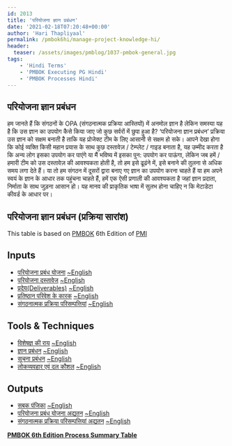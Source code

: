 ```yaml
---
id: 2013   
title: 'परियोजना ज्ञान प्रबंधन'
date: '2021-02-18T07:20:48+00:00'
author: 'Hari Thapliyaal'
permalink: /pmbok6hi/manage-project-knowledge-hi/
header:
  teaser: /assets/images/pmblog/1037-pmbok-general.jpg
tags:
    - 'Hindi Terms'
    - 'PMBOK Executing PG Hindi'
    - 'PMBOK Processes Hindi'
---
```


## परियोजना ज्ञान प्रबंधन

हम जानते हैं कि संगठनों के OPA (संगठनात्मक प्रक्रिया आस्तियों) में अनमोल ज्ञान है लेकिन समस्या यह है कि उस ज्ञान का उपयोग कैसे किया जाए जो कुछ सर्वरों में छुपा हुआ है? ‘परियोजना ज्ञान प्रबंधन’ प्रक्रिया उस ज्ञान को सक्षम बनाती है ताकि यह प्रोजेक्ट टीम के लिए आसानी से सक्षम हो सके। आपने देखा होगा कि कोई व्यक्ति किसी महान प्रयास के साथ कुछ दस्तावेज़ / टेम्प्लेट / गाइड बनाता है, यह उम्मीद करता है कि अन्य लोग इसका उपयोग कर पाएंगे या मैं भविष्य में इसका पुन: उपयोग कर पाऊंगा, लेकिन जब हमें / हमारी टीम को उस दस्तावेज़ की आवश्यकता होती है, तो हम इसे ढूढंने में, इसे बनाने की तुलना से अधिक समय लगा देते हैं। या तो हम संगठन में दूसरों द्वारा बनाए गए ज्ञान का उपयोग करना चाहते हैं या हम अपने स्वयं के ज्ञान के आधार तक पहुंचना चाहते हैं, हमें एक ऐसी प्रणाली की आवश्यकता है जहां ज्ञान प्रदाता, निर्माता के साथ जुड़ना आसान हो। यह मानव की प्राकृतिक भाषा में सुलभ होना चाहिए न कि मेटाडेटा कीवर्ड के आधार पर।

## परियोजना ज्ञान प्रबंधन (प्रक्रिया सारांश)

This table is based on [PMBOK](https://www.pmi.org/pmbok-guide-standards) 6th Edition of [PMI](https://www.pmi.org)

## Inputs

- [परियोजना प्रबंध योजना](/pmbok6hi/project-management-plan-hi) [~English](/pmbok6/Project-Management-Plan)
- [परियोजना दस्तावेज](/pmbok6hi/project-documents-hi) [~English](/pmbok6/Project-Documents)
- [प्रदेय(Deliverables)](/pmbok6hi/deliverables-hi) [~English](/pmbok6/Deliverables)
- [प्रतिष्ठान परिवेश के कारक](/pmbok6hi/enterprise-environmental-factors-hi) [~English](/pmbok6/Enterprise-Environmental-Factors)
- [संगठनात्मक प्रक्रिया परिसम्पत्तियां](/pmbok6hi/organizational-process-assets-hi) [~English](/pmbok6/Organizational-Process-Assets)

## Tools &amp; Techniques

- [विशेषज्ञ की राय](/pmbok6hi/expert-judgement-hi) [~English](/pmbok6/Expert-Judgement)
- [ज्ञान प्रबंधन](/pmbok6hi/knowledge-management-hi) [~English](/pmbok6/Knowledge-Management)
- [सूचना प्रबंधन](/pmbok6hi/information-management-hi) [~English](/pmbok6/Information-Management)
- [लोकव्यवहार एवं दल कौशल](/pmbok6hi/interpersonal-and-team-skills-hi) [~English](/pmbok6/Interpersonal-And-Team-Skills)

## Outputs

- [सबक पंजिका](/pmbok6hi/lessons-learned-register-hi) [~English](/pmbok6/Lessons-Learned-Register)
- [परियोजना प्रबंध योजना अद्यतन](/pmbok6hi/project-management-plan-updates-hi) [~English](/pmbok6/Project-Management-Plan-Updates)
- [संगठनात्मक प्रक्रिया परिसम्पत्तियां अद्यतन](/pmbok6hi/organizational-process-assets-updates-hi) [~English](/pmbok6/Organizational-Process-Assets-Updates)

**[PMBOK 6th Edition Process Summary Table](process-groups-and-processes-in-pmbok6/)**

